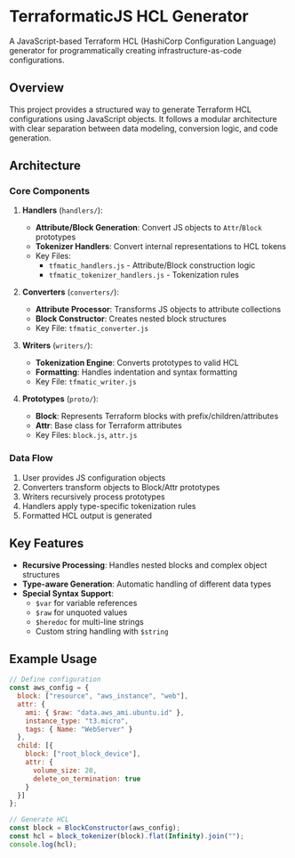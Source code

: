 # TerraformaticJS HCL Generator

A JavaScript-based Terraform HCL (HashiCorp Configuration Language) generator for programmatically creating infrastructure-as-code configurations.

## Overview

This project provides a structured way to generate Terraform HCL configurations using JavaScript objects. It follows a modular architecture with clear separation between data modeling, conversion logic, and code generation.

## Architecture

### Core Components

1. **Handlers** (`handlers/`):
   - **Attribute/Block Generation**: Convert JS objects to `Attr`/`Block` prototypes
   - **Tokenizer Handlers**: Convert internal representations to HCL tokens
   - Key Files:
     - `tfmatic_handlers.js` - Attribute/Block construction logic
     - `tfmatic_tokenizer_handlers.js` - Tokenization rules

2. **Converters** (`converters/`):
   - **Attribute Processor**: Transforms JS objects to attribute collections
   - **Block Constructor**: Creates nested block structures
   - Key File: `tfmatic_converter.js`

3. **Writers** (`writers/`):
   - **Tokenization Engine**: Converts prototypes to valid HCL
   - **Formatting**: Handles indentation and syntax formatting
   - Key File: `tfmatic_writer.js`

4. **Prototypes** (`proto/`):
   - **Block**: Represents Terraform blocks with prefix/children/attributes
   - **Attr**: Base class for Terraform attributes
   - Key Files: `block.js`, `attr.js`

### Data Flow
1. User provides JS configuration objects
2. Converters transform objects to Block/Attr prototypes
3. Writers recursively process prototypes
4. Handlers apply type-specific tokenization rules
5. Formatted HCL output is generated

## Key Features

- **Recursive Processing**: Handles nested blocks and complex object structures
- **Type-aware Generation**: Automatic handling of different data types
- **Special Syntax Support**:
  - `$var` for variable references
  - `$raw` for unquoted values
  - `$heredoc` for multi-line strings
  - Custom string handling with `$string`

## Example Usage

```javascript
// Define configuration
const aws_config = {
  block: ["resource", "aws_instance", "web"],
  attr: {
    ami: { $raw: "data.aws_ami.ubuntu.id" },
    instance_type: "t3.micro",
    tags: { Name: "WebServer" }
  },
  child: [{
    block: ["root_block_device"],
    attr: {
      volume_size: 20,
      delete_on_termination: true
    }
  }]
};

// Generate HCL
const block = BlockConstructor(aws_config);
const hcl = block_tokenizer(block).flat(Infinity).join("");
console.log(hcl);
